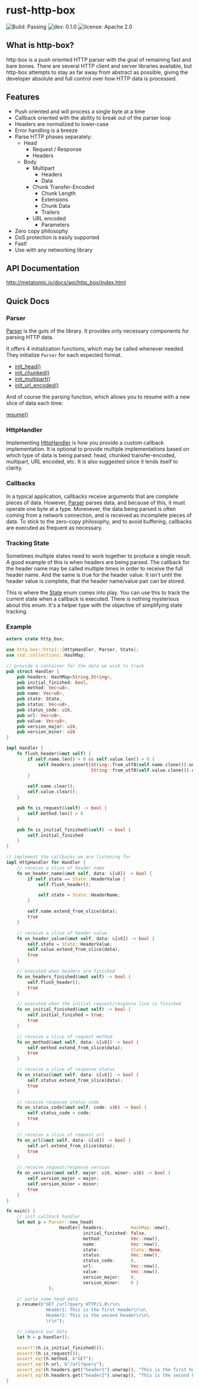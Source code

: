 # rust-http-box

![Build: Passing](https://img.shields.io/badge/build-passing-brightgreen.svg)
![dev: 0.1.0](https://img.shields.io/badge/dev-0.1.0-ff69b4.svg)
![license: Apache 2.0](https://img.shields.io/badge/license-Apache%202.0-blue.svg)

## What is http-box?

http-box is a push oriented HTTP parser with the goal of remaining fast and bare bones. There are
several HTTP client and server libraries available, but http-box attempts to stay as far away from
abstract as possible, giving the developer absolute and full control over how HTTP data is
processed.

## Features

- Push oriented and will process a single byte at a time
- Callback oriented with the ability to break out of the parser loop
- Headers are normalized to lower-case
- Error handling is a breeze
- Parse HTTP phases separately:
  - Head
    - Request / Response
    - Headers
  - Body
    - Multipart
      - Headers
      - Data
    - Chunk Transfer-Encoded
      - Chunk Length
      - Extensions
      - Chunk Data
      - Trailers
    - URL encoded
      - Parameters
- Zero copy philosophy
- DoS protection is easily supported
- Fast!
- Use with any networking library

## API Documentation

http://metatomic.io/docs/api/http_box/index.html

## Quick Docs

### Parser

[Parser](http://www.metatomic.io/docs/api/http_box/http1/struct.Parser.html) is the guts of
the library. It provides only necessary components for parsing HTTP data.

It offers 4 initialization functions, which may be called whenever needed. They initialize `Parser`
for each expected format.

- [init_head()](http://www.metatomic.io/docs/api/http_box/http1/struct.Parser.html#method.init_head)
- [init_chunked()](http://www.metatomic.io/docs/api/http_box/http1/struct.Parser.html#method.init_chunked)
- [init_multipart()](http://www.metatomic.io/docs/api/http_box/http1/struct.Parser.html#method.init_multipart)
- [init_url_encoded()](http://www.metatomic.io/docs/api/http_box/http1/struct.Parser.html#method.init_url_encoded)

And of course the parsing function, which allows you to resume with a new slice of data each time:

[resume()](http://www.metatomic.io/docs/api/http_box/http1/struct.Parser.html#method.resume)

### HttpHandler

Implementing [HttpHandler](http://www.metatomic.io/docs/api/http_box/http1/trait.HttpHandler.html)
is how you provide a custom callback implementation. It is optional to provide multiple
implementations based on which type of data is being parsed: head, chunked transfer-encoded,
multipart, URL encoded, etc. It is also suggested since it lends itself to clarity.

### Callbacks

In a typical application, callbacks receive arguments that are complete pieces of data. However,
[Parser](http://www.metatomic.io/docs/api/http_box/http1/struct.Parser.html) parses data, and
because of this, it must operate one byte at a type. Moreoever, the data being parsed is often
coming from a network connection, and is received as incomplete pieces of data. To stick to the
zero-copy philosophy, and to avoid buffering, callbacks are executed as frequent as necessary.

### Tracking State

Sometimes multiple states need to work together to produce a single result. A good example of this
is when headers are being parsed. The callback for the header name may be called multiple times in
order to receive the full header name. And the same is true for the header value. It isn't until the
header value is complete, that the header name/value pair can be stored.

This is where the [State](http://www.metatomic.io/docs/api/http_box/http1/enum.State.html) enum
comes into play. You can use this to track the current state when a callback is executed. There is
nothing mysterious about this enum. It's a helper type with the objective of simplifying state
tracking.

### Example

```rust
extern crate http_box;

use http_box::http1::{HttpHandler, Parser, State};
use std::collections::HashMap;

// provide a container for the data we wish to track
pub struct Handler {
    pub headers: HashMap<String,String>,
    pub initial_finished: bool,
    pub method: Vec<u8>,
    pub name: Vec<u8>,
    pub state: State,
    pub status: Vec<u8>,
    pub status_code: u16,
    pub url: Vec<u8>,
    pub value: Vec<u8>,
    pub version_major: u16,
    pub version_minor: u16
}

impl Handler {
    fn flush_header(&mut self) {
        if self.name.len() > 0 && self.value.len() > 0 {
            self.headers.insert(String::from_utf8(self.name.clone()).unwrap(),
                                String::from_utf8(self.value.clone()).unwrap());
        }

        self.name.clear();
        self.value.clear();
    }

    pub fn is_request(&self) -> bool {
        self.method.len() > 0
    }

    pub fn is_initial_finished(&self) -> bool {
        self.initial_finished
    }
}

// implement the callbacks we are listening for
impl HttpHandler for Handler {
    // receive a slice of header name
    fn on_header_name(&mut self, data: &[u8]) -> bool {
        if self.state == State::HeaderValue {
            self.flush_header();

            self.state = State::HeaderName;
        }

        self.name.extend_from_slice(data);
        true
    }

    // receive a slice of header value
    fn on_header_value(&mut self, data: &[u8]) -> bool {
        self.state = State::HeaderValue;
        self.value.extend_from_slice(data);
        true
    }

    // executed when headers are finished
    fn on_headers_finished(&mut self) -> bool {
        self.flush_header();
        true
    }

    // executed when the initial request/response line is finished
    fn on_initial_finished(&mut self) -> bool {
        self.initial_finished = true;
        true
    }

    // receive a slice of request method
    fn on_method(&mut self, data: &[u8]) -> bool {
        self.method.extend_from_slice(data);
        true
    }

    // receive a slice of response status
    fn on_status(&mut self, data: &[u8]) -> bool {
        self.status.extend_from_slice(data);
        true
    }

    // receive response status code
    fn on_status_code(&mut self, code: u16) -> bool {
        self.status_code = code;
        true
    }

    // receive a slice of request url
    fn on_url(&mut self, data: &[u8]) -> bool {
        self.url.extend_from_slice(data);
        true
    }

    // receive request/response version
    fn on_version(&mut self, major: u16, minor: u16) -> bool {
        self.version_major = major;
        self.version_minor = minor;
        true
    }
}

fn main() {
    // init callback handler
    let mut p = Parser::new_head(
                    Handler{ headers:          HashMap::new(),
                             initial_finished: false,
                             method:           Vec::new(),
                             name:             Vec::new(),
                             state:            State::None,
                             status:           Vec::new(),
                             status_code:      0,
                             url:              Vec::new(),
                             value:            Vec::new(),
                             version_major:    0,
                             version_minor:    0 }
                );

    // parse some head data
    p.resume(b"GET /url?query HTTP/1.0\r\n\
               Header1: This is the first header\r\n\
               Header2: This is the second header\r\n\
               \r\n");

    // compare our data
    let h = p.handler();

    assert!(h.is_initial_finished());
    assert!(h.is_request());
    assert_eq!(h.method, b"GET");
    assert_eq!(h.url, b"/url?query");
    assert_eq!(h.headers.get("header1").unwrap(), "This is the first header");
    assert_eq!(h.headers.get("header2").unwrap(), "This is the second header");
}
```
